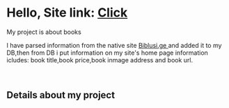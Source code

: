 <h1> Hello, Site link: <a href="http://leqso.pythonanywhere.com/sign_in" > Click </a></h1> 
<p> My project is about books </p>
<p> I have parsed information from the native site <a href="Biblusi.ge" >Biblusi.ge  </a> and added it to my DB,then from DB i put information on my site's home page information icludes: book title,book price,book inmage address and book url. </p>
<br>
<h2> Details about my project</h2>
